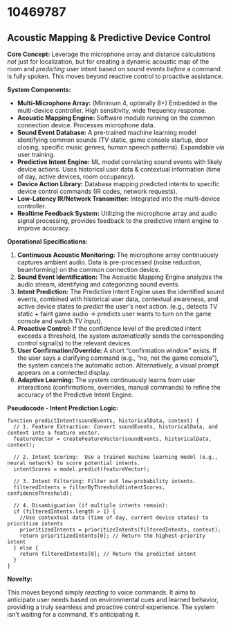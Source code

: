 # 10469787

## Acoustic Mapping & Predictive Device Control

**Core Concept:** Leverage the microphone array and distance calculations *not* just for localization, but for creating a dynamic acoustic map of the room and *predicting* user intent based on sound events *before* a command is fully spoken. This moves beyond reactive control to proactive assistance.

**System Components:**

*   **Multi-Microphone Array:** (Minimum 4, optimally 8+) Embedded in the multi-device controller. High sensitivity, wide frequency response.
*   **Acoustic Mapping Engine:** Software module running on the common connection device. Processes microphone data.
*   **Sound Event Database:**  A pre-trained machine learning model identifying common sounds (TV static, game console startup, door closing, specific music genres, human speech patterns). Expandable via user training.
*   **Predictive Intent Engine:** ML model correlating sound events with likely device actions. Uses historical user data & contextual information (time of day, active devices, room occupancy).
*   **Device Action Library:** Database mapping predicted intents to specific device control commands (IR codes, network requests).
*   **Low-Latency IR/Network Transmitter:** Integrated into the multi-device controller. 
*   **Realtime Feedback System:** Utilizing the microphone array and audio signal processing, provides feedback to the predictive intent engine to improve accuracy.

**Operational Specifications:**

1.  **Continuous Acoustic Monitoring:**  The microphone array continuously captures ambient audio.  Data is pre-processed (noise reduction, beamforming) on the common connection device.
2.  **Sound Event Identification:** The Acoustic Mapping Engine analyzes the audio stream, identifying and categorizing sound events.
3.  **Intent Prediction:** The Predictive Intent Engine uses the identified sound events, combined with historical user data, contextual awareness, and active device states to *predict* the user's next action. (e.g., detects TV static + faint game audio -> predicts user wants to turn on the game console and switch TV input).
4.  **Proactive Control:**  If the confidence level of the predicted intent exceeds a threshold, the system *automatically* sends the corresponding control signal(s) to the relevant devices.
5.  **User Confirmation/Override:** A short “confirmation window” exists. If the user says a clarifying command (e.g., “no, not the game console”), the system cancels the automatic action. Alternatively, a visual prompt appears on a connected display.
6.  **Adaptive Learning:** The system continuously learns from user interactions (confirmations, overrides, manual commands) to refine the accuracy of the Predictive Intent Engine.

**Pseudocode - Intent Prediction Logic:**

```
function predictIntent(soundEvents, historicalData, context) {
  // 1. Feature Extraction: Convert soundEvents, historicalData, and context into a feature vector.
  featureVector = createFeatureVector(soundEvents, historicalData, context);

  // 2. Intent Scoring:  Use a trained machine learning model (e.g., neural network) to score potential intents.
  intentScores = model.predict(featureVector);

  // 3. Intent Filtering: Filter out low-probability intents.
  filteredIntents = filterByThreshold(intentScores, confidenceThreshold);

  // 4. Disambiguation (if multiple intents remain):
  if (filteredIntents.length > 1) {
    //Use contextual data (time of day, current device states) to prioritize intents
    prioritizedIntents = prioritizeIntents(filteredIntents, context);
    return prioritizedIntents[0]; // Return the highest-priority intent
  } else {
    return filteredIntents[0]; // Return the predicted intent
  }
}
```

**Novelty:**

This moves beyond simply *reacting* to voice commands. It aims to anticipate user needs based on environmental cues and learned behavior, providing a truly seamless and proactive control experience. The system isn’t waiting for a command, it's anticipating it.